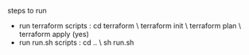 steps to run
<ul>
<li>run terraform scripts : cd terraform \ terraform init \ terraform plan \ terraform apply (yes)</li>
<li>run run.sh scripts : cd .. \ sh run.sh</li>
</ul>